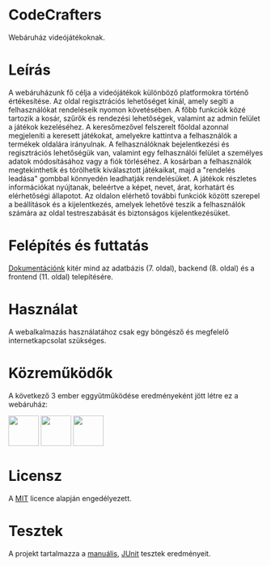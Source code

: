 # CodeCrafters

Webáruház videójátékoknak.

# Leírás

A webáruházunk fő célja a videójátékok különböző platformokra történő értékesítése. Az oldal regisztrációs lehetőséget kínál, amely segíti a felhasználókat rendeléseik nyomon követésében. A főbb funkciók közé tartozik a kosár, szűrők és rendezési lehetőségek, valamint az admin felület a játékok kezeléséhez. A keresőmezővel felszerelt főoldal azonnal megjeleníti a keresett játékokat, amelyekre kattintva a felhasználók a termékek oldalára irányulnak. A felhasználóknak bejelentkezési és regisztrációs lehetőségük van, valamint egy felhasználói felület a személyes adatok módosításához vagy a fiók törléséhez. A kosárban a felhasználók megtekinthetik és törölhetik kiválasztott játékaikat, majd a "rendelés leadása" gombbal könnyedén leadhatják rendelésüket. A játékok részletes információkat nyújtanak, beleértve a képet, nevet, árat, korhatárt és elérhetőségi állapotot. Az oldalon elérhető további funkciók között szerepel a beállítások és a kijelentkezés, amelyek lehetővé teszik a felhasználók számára az oldal testreszabását és biztonságos kijelentkezésüket.

# Felépítés és futtatás

[Dokumentációnk](https://github.com/tothm23/CodeCrafters/blob/main/dokumentumok/Dokument%C3%A1ci%C3%B3.pdf) kitér mind az adatbázis (7. oldal), backend (8. oldal) és a frontend (11. oldal) telepítésére.

# Használat

A webalkalmazás használatához csak egy böngésző és megfelelő internetkapcsolat szükséges.

# Közreműködők

A következő 3 ember eggyütműködése eredményeként jött létre ez a webáruház:

[<img src="https://github.com/KeriBence.png" width="60px;"/>](https://github.com/KeriBence) [<img src="https://github.com/tothm23.png" width="60px;"/>](https://github.com/tothm23) [<img src="https://github.com/varadib02.png" width="60px;"/>](https://github.com/varadib02)

# Licensz

A [MIT](https://choosealicense.com/licenses/mit/) licence alapján engedélyezett.

# Tesztek

A projekt tartalmazza a [manuális](https://github.com/tothm23/CodeCrafters/blob/main/dokumentumok/CodeCrafters%20Bug%20Teszt.pdf), [JUnit](https://github.com/tothm23/CodeCrafters/blob/main/dokumentumok/JUnit%20tesztek.pdf) tesztek eredményeit.

 
